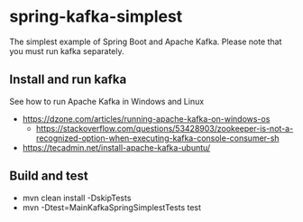 # spring-kafka-simplest

The simplest example of Spring Boot and Apache Kafka.
Please note that you must run kafka separately.

## Install and run kafka
See how to run Apache Kafka in Windows and Linux
- https://dzone.com/articles/running-apache-kafka-on-windows-os
  - https://stackoverflow.com/questions/53428903/zookeeper-is-not-a-recognized-option-when-executing-kafka-console-consumer-sh
- https://tecadmin.net/install-apache-kafka-ubuntu/

## Build and test
- mvn clean install -DskipTests
- mvn -Dtest=MainKafkaSpringSimplestTests test
